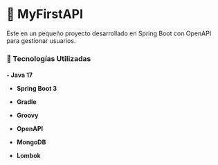 <h1>🚀 MyFirstAPI</h1>

Este en un pequeño proyecto desarrollado en Spring Boot con OpenAPI para gestionar usuarios.

<h3>📌 Tecnologías Utilizadas</h3>
<h4>
- Java 17
  
- Spring Boot 3
  
- Gradle
  
- Groovy
  
- OpenAPI
  
- MongoDB
  
- Lombok
</h4>
